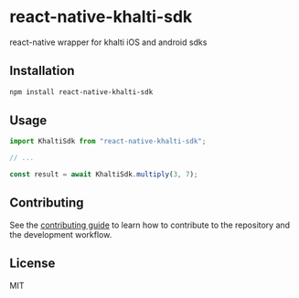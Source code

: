 # react-native-khalti-sdk

react-native wrapper for khalti iOS and android sdks

## Installation

```sh
npm install react-native-khalti-sdk
```

## Usage

```js
import KhaltiSdk from "react-native-khalti-sdk";

// ...

const result = await KhaltiSdk.multiply(3, 7);
```

## Contributing

See the [contributing guide](CONTRIBUTING.md) to learn how to contribute to the repository and the development workflow.

## License

MIT
